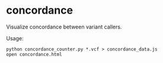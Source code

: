 concordance
===========

Visualize concordance between variant callers.

Usage:

    python concordance_counter.py *.vcf > concordance_data.js 
    open concordance.html

